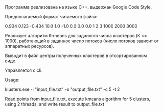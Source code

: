 Программа реализована на языке С++, выдержан Google Code Style,

Предполагаемый формат читаемого файла:

0.934 0.123 -0.434
10.0 1.0 -1.0
0.0 0.0 0.0
1 2 3
1000 2000 3000

Реализует алгоритм K-means для заданного числа кластеров (K <= 1000), 
работающий в заданное число потоков (число потоков зависит от аппаратных ресурсов).

Выводит в файл центры полученных кластеров в отсортированном виде.

Управляется с cli.

Usage:

klusters.exe -i "input_file.txt" -o "output_file.txt" -c 5 -t 2

Read points from input_file.txt, execute kmeans algorithm for 5 
clusters, using 2 threads, and write result to output_file.txt
